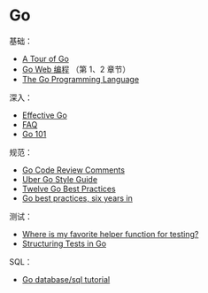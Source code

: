 # Go

基础：

- [A Tour of Go](https://tour.golang.org/)
- [Go Web 编程](https://github.com/astaxie/build-web-application-with-golang/blob/master/zh/preface.md) （第 1、2 章节）
- [The Go Programming Language](http://www.gopl.io/)

深入：
- [Effective Go](https://golang.org/doc/effective_go.html)
- [FAQ](https://golang.org/doc/faq)
- [Go 101](https://go101.org/article/101.html)

规范：

- [Go Code Review Comments](https://github.com/golang/go/wiki/CodeReviewComments)
- [Uber Go Style Guide](https://github.com/uber-go/guide/blob/master/style.md)
- [Twelve Go Best Practices](https://talks.golang.org/2013/bestpractices.slide#1)
- [Go best practices, six years in](https://peter.bourgon.org/go-best-practices-2016/)

测试：

- [Where is my favorite helper function for testing?](https://golang.org/doc/faq#testing_framework)
- [Structuring Tests in Go](https://medium.com/@benbjohnson/structuring-tests-in-go-46ddee7a25c)

SQL：

- [Go database/sql tutorial](http://go-database-sql.org/)